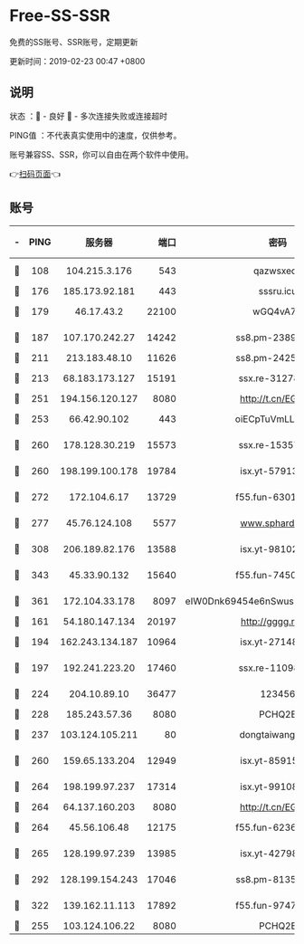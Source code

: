 # Free-SS-SSR

免费的SS账号、SSR账号，定期更新

更新时间：2019-02-23 00:47 +0800

## 说明

状态     ：🙂 - 良好 🙁 - 多次连接失败或连接超时

PING值   ：不代表真实使用中的速度，仅供参考。

账号兼容SS、SSR，你可以自由在两个软件中使用。

👉[扫码页面](https://liesauer.github.io/free-ss-ssr.github.io/)👈

## 账号

|-|PING|服务器|端口|密码|加密方式|区域|
|:----:|:----:|:-----:|-----:|:----:|:----:|:----:|
|🙂|108|104.215.3.176|543|qazwsxedc|aes-256-gcm|JP|
|🙂|176|185.173.92.181|443|sssru.icu|rc4-md5|RU|
|🙂|179|46.17.43.2|22100|wGQ4vA7D|aes-256-gcm|RU|
|🙂|187|107.170.242.27|14242|ss8.pm-23899495|aes-256-cfb|US|
|🙂|211|213.183.48.10|11626|ss8.pm-24251801|rc4-md5|RU|
|🙂|213|68.183.173.127|15191|ssx.re-31278035|aes-256-cfb|US|
|🙂|251|194.156.120.127|8080|http://t.cn/EGJIyrl|rc4-md5|RU|
|🙂|253|66.42.90.102|443|oiECpTuVmLLxk4Ts|aes-256-cfb|US|
|🙂|260|178.128.30.219|15573|ssx.re-15357088|aes-256-cfb|SG|
|🙂|260|198.199.100.178|19784|isx.yt-57913223|aes-256-cfb|US|
|🙂|272|172.104.6.17|13729|f55.fun-63016216|aes-256-cfb|US|
|🙂|277|45.76.124.108|5577|www.sphard.com|aes-256-cfb|AU|
|🙂|308|206.189.82.176|13588|isx.yt-98102913|aes-256-cfb|SG|
|🙂|343|45.33.90.132|15640|f55.fun-74501505|aes-256-cfb|US|
|🙂|361|172.104.33.178|8097|eIW0Dnk69454e6nSwuspv9DmS201tQ0D|aes-256-cfb|SG|
|🙂|161|54.180.147.134|20197|http://gggg.rocks|chacha20|KR|
|🙂|194|162.243.134.187|10964|isx.yt-27148037|aes-256-cfb|US|
|🙂|197|192.241.223.20|17460|ssx.re-11098249|aes-256-cfb|US|
|🙂|224|204.10.89.10|36477|123456|aes-256-cfb|US|
|🙂|228|185.243.57.36|8080|PCHQ2E|rc4-md5|US|
|🙂|237|103.124.105.211|80|dongtaiwang.com|aes-256-cfb|US|
|🙂|260|159.65.133.204|12949|isx.yt-85915065|aes-256-cfb|SG|
|🙂|264|198.199.97.237|17314|isx.yt-99108938|aes-256-cfb|US|
|🙂|264|64.137.160.203|8080|http://t.cn/EGJIyrl|rc4-md5|CA|
|🙂|264|45.56.106.48|12175|f55.fun-62365029|aes-256-cfb|US|
|🙂|265|128.199.97.239|13985|isx.yt-42798024|aes-256-cfb|SG|
|🙂|292|128.199.154.243|17046|ss8.pm-81354782|aes-256-cfb|SG|
|🙂|322|139.162.11.113|17892|f55.fun-97471497|aes-256-cfb|SG|
|🙁|255|103.124.106.22|8080|PCHQ2E|rc4-md5|US|

